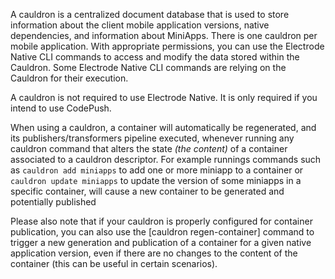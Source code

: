 A cauldron is a centralized document database that is used to store information about the client mobile application versions, native dependencies, and information about MiniApps. There is one cauldron per mobile application. With appropriate permissions, you can use the Electrode Native CLI commands to access and modify the data stored within the Cauldron. Some Electrode Native CLI commands are relying on the Cauldron for their execution.

A cauldron is not required to use Electrode Native. It is only required if you intend to use CodePush.

When using a cauldron, a container will automatically be regenerated, and its publishers/transformers pipeline executed, whenever running any cauldron command that alters the state _(the content)_ of a container associated to a cauldron descriptor. For example runnings commands such as `cauldron add miniapps` to add one or more miniapp to a container or `cauldron update miniapps` to update the version of some miniapps in a specific container, will cause a new container to be generated and potentially published

Please also note that if your cauldron is properly configured for container publication, you can also use the [cauldron regen-container] command to trigger a new generation and publication of a container for a given native application version, even if there are no changes to the content of the container (this can be useful in certain scenarios).
